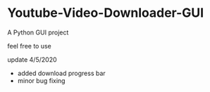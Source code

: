 # Youtube-Video-Downloader-GUI
A Python GUI project

feel free to use

update 4/5/2020
  - added download progress bar
  - minor bug fixing
